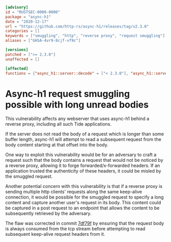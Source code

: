 ```toml
[advisory]
id = "RUSTSEC-0000-0000"
package = "async-h1"
date = "2020-12-17"
url = "https://github.com/http-rs/async-h1/releases/tag/v2.3.0"
categories = []
keywords = ["smuggling", "http", "reverse proxy", "request smuggling"]
aliases = ["GHSA-4vr9-8cjf-vf9c"]

[versions]
patched = [">= 2.3.0"]
unaffected = []

[affected]
functions = {"async_h1::server::decode" = ["< 2.3.0"], "async_h1::server::accept" = ["< 2.3.0"]}
```

# Async-h1 request smuggling possible with long unread bodies

This vulnerability affects any webserver that uses async-h1 behind a reverse proxy, including all such Tide applications.

If the server does not read the body of a request which is longer than some buffer length, async-h1 will attempt to read a subsequent request from the body content starting at that offset into the body.

One way to exploit this vulnerability would be for an adversary to craft a request such that the body contains a request that would not be noticed by a reverse proxy, allowing it to forge forwarded/x-forwarded headers. If an application trusted the authenticity of these headers, it could be misled by the smuggled request.

Another potential concern with this vulnerability is that if a reverse proxy is sending multiple http clients' requests along the same keep-alive connection, it would be possible for the smuggled request to specify a long content and capture another user's request in its body. This content could be captured in a post request to an endpoint that allows the content to be subsequently retrieved by the adversary.

The flaw was corrected in commit [7df79f](https://github.com/http-rs/async-h1/commit/7df79f1d5d99fc0f492b315eebc7f0d301a85212) by ensuring that the request body is always consumed from the tcp stream before attempting to read subsequent keep-alive request headers from it.
